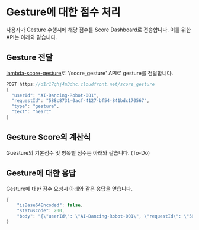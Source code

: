 # Gesture에 대한 점수 처리

사용자가 Gesture 수행시에 해당 점수를 Score Dashboard로 전송합니다. 이를 위한 API는 아래와 같습니다.

## Gesture 전달

[lambda-score-gesture](./lambda-score-gesture/lambda_function.py)로 '/socre_gesture' API로 gesture를 전달합니다.

```java
POST https://d1r17qhj4m3dnc.cloudfront.net/score_gesture
{
  "userId": "AI-Dancing-Robot-001",
  "requestId": "588c8731-0acf-4127-bf54-841bdc170567",
  "type": "gesture",
  "text": "heart"
}
```

## Gesture Score의 계산식

Guesture의 기본점수 및 항목별 점수는 아래와 같습니다. (To-Do)

## Gesture에 대한 응답

Gesture에 대한 점수 요청시 아래와 같은 응답을 얻습니다.

```java
{
    "isBase64Encoded": false,
    "statusCode": 200,
    "body": "{\"userId\": \"AI-Dancing-Robot-001\", \"requestId\": \"588c8731-0acf-4127-bf54-841bdc170567\", \"score\": 5}"
}
```

